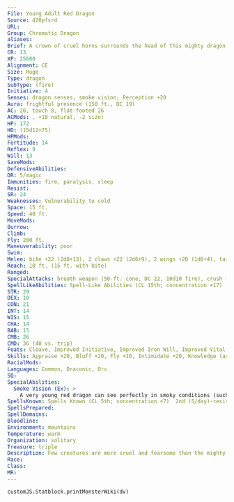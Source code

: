 ```yaml
---
File: Young Adult Red Dragon
Source: d20pfsrd
URL: 
Group: Chromatic Dragon
aliases: 
Brief: A crown of cruel horns surrounds the head of this mighty dragon. Thick scales the color of molten rock cover its long body.
CR: 13
XP: 25600
Alignment: CE
Size: Huge
Type: dragon
SubType: (fire)
Initiative: 4
Senses: dragon senses, smoke vision; Perception +20
Aura: frightful presence (150 ft., DC 19)
AC: 26, touch 8, flat-footed 26
ACMods: , +18 natural, -2 size)
HP: 172
HD: (15d12+75)
HPMods: 
Fortitude: 14
Reflex: 9
Will: 13
SaveMods: 
DefensiveAbilities: 
DR: 5/magic
Immunities: fire, paralysis, sleep
Resist: 
SR: 24
Weaknesses: Vulnerability to cold
Space: 15 ft.
Speed: 40 ft.
MoveMods: 
Burrow: 
Climb: 
Fly: 200 ft.
Maneuverability: poor
Swim: 
Melee: bite +22 (2d8+13), 2 claws +22 (2d6+9), 2 wings +20 (1d8+4), tail slap +20 (2d6+13)
Reach: 10 ft. (15 ft. with bite)
Ranged: 
SpecialAttacks: breath weapon (50-ft. cone, DC 22, 10d10 fire), crush (Small creatures, DC 22, 2d8+13)
SpellLikeAbilities: Spell-Like Abilities (CL 15th; concentration +17)  At will-detect magic, pyrotechnics (DC 14)
STR: 29
DEX: 10
CON: 21
INT: 14
WIS: 15
CHA: 14
BAB: 15
CMB: 26
CMD: 36 (40 vs. trip)
Feats: Cleave, Improved Initiative, Improved Iron Will, Improved Vital Strike, Iron Will, Multiattack, Power Attack, Vital Strike
Skills: Appraise +20, Bluff +20, Fly +10, Intimidate +20, Knowledge (arcana) +20, Perception +20, Sense Motive +20, Stealth +10
RacialMods: 
Languages: Common, Draconic, Orc
SQ: 
SpecialAbilities:
  Smoke Vision (Ex): >
    A very young red dragon can see perfectly in smoky conditions (such as those created by pyrotechnics).
SpellsKnown: Spells Known (CL 5th; concentration +7)  2nd (5/day)-resist energy, see invisibility  1st (7/day)-alarm, magic missile, shield, true strike  0 (at will)-arcane mark, bleed, light, magehand, message, read magic
SpellsPrepared: 
SpellDomains: 
Bloodline: 
Environment: mountains
Temperature: warm
Organization: solitary
Treasure: triple
Description: Few creatures are more cruel and fearsome than the mighty red dragon. King of the chromatics, this terrible beast brings ruin and death to the lands that fall under its shadow.
Race: 
Class: 
MR: 
---
```

```dataviewjs
customJS.Statblock.printMonsterWiki(dv)
```
